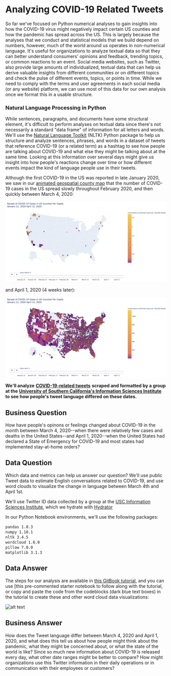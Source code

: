 # Analyzing COVID-19 Related Tweets

So far we've focused on Python numerical analyses to gain insights into how the COVID-19 virus might negatively impact certain US counties and how the pandemic has spread  across the US. This is largely because the analyses that we conduct and statistical models that we build depend on numbers, however, much of the world around us operates in non-numerical language. It's useful for organizations to analyze textual data so that they can better understand consumers' opinions and feedback, trending topics, or common reactions to an event. Social media websites, such as Twitter, also provide large amounts of individualized, textual data that can help us derive valuable insights from different communities or on different topics and check the pulse of different events, topics, or points in time. While we need to comply with the terms and user agreements in each social media \(or any website\) platform, we can use most of this data for our own analysis once we format this in a usable structure. 

### Natural Language Processing in Python

While sentences, paragraphs, and documents have some structural element, it's difficult to perform analyses on textual data since there's not necessarily a standard "data frame" of information for all letters and words. We'll use the [Natural Language Toolkit](https://www.nltk.org/) \(NLTK\) Python package to help us structure and analyze sentences, phrases, and words in a dataset of tweets that reference COVID-19 \(or a related term\) as a hashtag to see how people are talking about COVID-19 and what else they might be talking about at the same time. Looking at this information over several days might give us insight into how people's reactions change over time or how different events impact the kind of language people use in their tweets. 

Although the first COVID-19 in the US was reported in late January 2020, we saw in our [animated geospatial county map](https://github.com/jhu-business-analytics/covid-19-map-visualizations) that the number of COVID-19 cases in the US spread slowly throughout February 2020, and then quickly between March 4, 2020:

![](.gitbook/assets/march04-covid-us-spread.png)

and April 1, 2020 \(4 weeks later\):

![](.gitbook/assets/april-1-covid-us-spread.png)

**We'll analyze** [**COVID-19-related tweets**](https://github.com/echen102/COVID-19-TweetIDs) **scraped and formatted by a group at the** [**University of Southern California's Information Sciences Institute**](https://arxiv.org/pdf/2003.07372.pdf) **to see how people's tweet language differed on these dates.**

## Business Question
How have people's opinons or feelings changed about COVID-19 in the month between March 4, 2020--when there were relatively few cases and deaths in the United States--and April 1, 2020--when the United States had declared a State of Emergency for COVID-19 and most states had implemented stay-at-home orders?

## Data Question
Which data and metrics can help us answer our question? We'll use public Tweet data to estimate English conversations related to COVID-19, and use word clouds to visualize the change in language between March 4th and April 1st. 

We'll use Twitter ID data collected by a group at the [USC Information Sciences Institute](https://github.com/echen102/COVID-19-TweetIDs), which we hydrate with [Hydrator](https://github.com/DocNow/hydrator)

In our Python Notebook environments, we'll use the following packages: 
```
pandas 1.0.3
numpy 1.18.1
nltk 3.4.5
wordcloud 1.6.0
pillow 7.0.0
matplotlib 3.1.3

```
## Data Answer
The steps for our analysis are available in [this GitBook tutorial](https://melanieshimano.gitbook.io/twitter-text-analysis-with-python/), and you can use [this pre-commented starter notebook to follow along with the tutorial, or copy and paste the code from the codeblocks (dark blue text boxes) in the tutorial to create these and other word cloud data visualizations:

![alt text]()

## Business Answer
How does the Tweet language differ between March 4, 2020 and April 1, 2020, and what does this tell us about how people might think about the pandemic, what they might be concerned about, or what the state of the world is like? Since so much new information about COVID-19 is released every day, what other date ranges might be better to compare? How might organizations use this Twitter information in their daily operations or in communication with their employees or customers?


